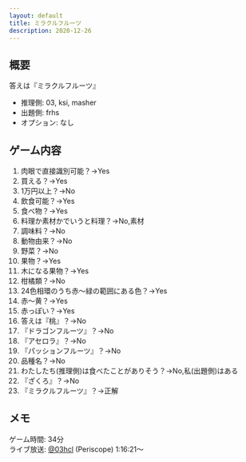 ```yaml
---
layout: default
title: ミラクルフルーツ
description: 2020-12-26
---
```


## 概要

答えは『ミラクルフルーツ』

- 推理側: 03, ksi, masher
- 出題側: frhs
- オプション: なし

## ゲーム内容

1. 肉眼で直接識別可能？→Yes
2. 買える？→Yes
3. 1万円以上？→No
4. 飲食可能？→Yes
5. 食べ物？→Yes
6. 料理か素材かでいうと料理？→No,素材
7. 調味料？→No
8. 動物由来？→No
9. 野菜？→No
10. 果物？→Yes
11. 木になる果物？→Yes
12. 柑橘類？→No
13. 24色相環のうち赤～緑の範囲にある色？→Yes
14. 赤～黄？→Yes
15. 赤っぽい？→Yes
16. 答えは『桃』？→No
17. 『ドラゴンフルーツ』？→No
18. 『アセロラ』？→No
19. 『パッションフルーツ』？→No
20. 品種名？→No
21. わたしたち(推理側)は食べたことがありそう？→No,私(出題側)はある
22. 『ざくろ』？→No
23. 『ミラクルフルーツ』？→正解

## メモ

ゲーム時間: 34分  
ライブ放送: [@03hcl](https://www.periscope.tv/03hcl/1PlKQPojpoXxE?t=1h16m21s) (Periscope) 1:16:21～
